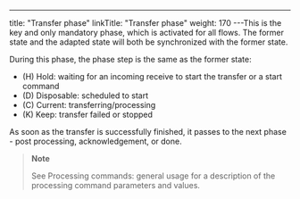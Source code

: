---
title: "Transfer phase"
linkTitle: "Transfer  phase"
weight: 170
---This is the key and only mandatory phase, which is activated for all flows. The former state and the adapted state will both be synchronized with the former state.

During this phase, the phase step is the same as the former state:

- \(H\) Hold: waiting for an incoming receive to start the transfer or a start command
- \(D\) Disposable: scheduled to start
- \(C\) Current: transferring/processing
- \(K\) Keep: transfer failed or stopped

As soon as the transfer is successfully finished, it passes to the next phase - post processing, acknowledgement, or done.

> **Note**
>
> See Processing commands: general usage for a description of the processing command parameters and values.
